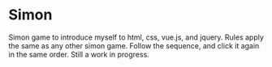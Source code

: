 # Simon
Simon game to introduce myself to html, css, vue.js, and jquery. Rules apply the same as any other simon game. Follow the sequence, and click it again in the same order. Still a work in progress.
